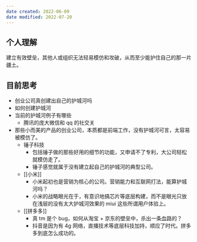 ```yaml
---
date created: 2022-06-09
date modified: 2022-07-20
---
```


## 个人理解

建立有效壁垒，其他人或组织无法轻易模仿和攻破，从而至少能护住自己的那一片疆土。

## 目前思考

- 创业公司真创建出自己的护城河吗
- 如何创建护城河
- 当前的护城河例子有哪些
	- 腾讯的庞大微信和 qq 的社交关
- 那些小而美的产品的创业公司，本质都是前端工作，没有护城河可言，太容易被模仿了。
	- 锤子科技
		- 包括锤子做的那些好用的细节的功能，又申请不了专利，大公司轻松就模仿走了。
		- 锤子感觉就属于没有建立起自己的护城河的典型公司。
	- [[小米]]
		- 小米起初也是营销为核心的公司。营销能力和互联网打法，能算护城河吗？
		- 小米的战略眼光在于，有意识地搞芯片等底层构建，而不是眼光只放在浅层的没有太大护城河效果的 miui 这些所谓用户体验上。
	- [[拼多多]]
		- 真 tm 是个 bug，如何从淘宝 + 京东的壁垒中，杀出一条血路的？
		- 抖音是因为有 4g 网络，直播技术等底层科技加持，顺应了时代。拼多多到底怎么成功的。
